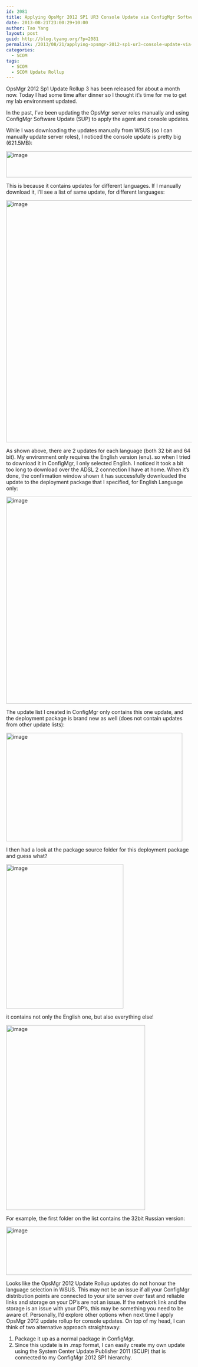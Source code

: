 ```yaml
---
id: 2081
title: Applying OpsMgr 2012 SP1 UR3 Console Update via ConfigMgr Software Update
date: 2013-08-21T23:00:29+10:00
author: Tao Yang
layout: post
guid: http://blog.tyang.org/?p=2081
permalink: /2013/08/21/applying-opsmgr-2012-sp1-ur3-console-update-via-configmgr-software-update/
categories:
  - SCOM
tags:
  - SCOM
  - SCOM Update Rollup
---
```

OpsMgr 2012 Sp1 Update Rollup 3 has been released for about a month now. Today I had some time after dinner so I thought it’s time for me to get my lab environment updated.

In the past, I’ve been updating the OpsMgr server roles manually and using ConfigMgr Software Update (SUP) to apply the agent and console updates.

While I was downloading the updates manually from WSUS (so I can manually update server roles), I noticed the console update is pretty big (621.5MB):

<a href="http://blog.tyang.org/wp-content/uploads/2013/08/image11.png"><img style="background-image: none; padding-top: 0px; padding-left: 0px; display: inline; padding-right: 0px; border: 0px;" title="image" alt="image" src="http://blog.tyang.org/wp-content/uploads/2013/08/image_thumb11.png" width="580" height="71" border="0" /></a>

This is because it contains updates for different languages. If I manually download it, I’ll see a list of same update, for different languages:

<a href="http://blog.tyang.org/wp-content/uploads/2013/08/image12.png"><img style="background-image: none; padding-top: 0px; padding-left: 0px; display: inline; padding-right: 0px; border: 0px;" title="image" alt="image" src="http://blog.tyang.org/wp-content/uploads/2013/08/image_thumb12.png" width="523" height="656" border="0" /></a>

As shown above, there are 2 updates for each language (both 32 bit and 64 bit). My environment only requires the English version (enu). so when I tried to download it in ConfigMgr, I only selected English. I noticed it took a bit too long to download over the ADSL 2 connection I have at home. When it’s done, the confirmation window shown it has successfully downloaded the update to the deployment package that I specified, for English Language only:

<a href="http://blog.tyang.org/wp-content/uploads/2013/08/image13.png"><img style="background-image: none; padding-top: 0px; padding-left: 0px; display: inline; padding-right: 0px; border: 0px;" title="image" alt="image" src="http://blog.tyang.org/wp-content/uploads/2013/08/image_thumb13.png" width="566" height="561" border="0" /></a>

The update list I created in ConfigMgr only contains this one update, and the deployment package is brand new as well (does not contain updates from other update lists):

<a href="http://blog.tyang.org/wp-content/uploads/2013/08/image14.png"><img style="background-image: none; padding-top: 0px; padding-left: 0px; display: inline; padding-right: 0px; border: 0px;" title="image" alt="image" src="http://blog.tyang.org/wp-content/uploads/2013/08/image_thumb14.png" width="478" height="294" border="0" /></a>

I then had a look at the package source folder for this deployment package and guess what?

<a href="http://blog.tyang.org/wp-content/uploads/2013/08/image15.png"><img style="background-image: none; padding-top: 0px; padding-left: 0px; display: inline; padding-right: 0px; border: 0px;" title="image" alt="image" src="http://blog.tyang.org/wp-content/uploads/2013/08/image_thumb15.png" width="318" height="391" border="0" /></a>

it contains not only the English one, but also everything else!

<a href="http://blog.tyang.org/wp-content/uploads/2013/08/image16.png"><img style="background-image: none; padding-top: 0px; padding-left: 0px; display: inline; padding-right: 0px; border: 0px;" title="image" alt="image" src="http://blog.tyang.org/wp-content/uploads/2013/08/image_thumb16.png" width="377" height="501" border="0" /></a>

For example, the first folder on the list contains the 32bit Russian version:

<a href="http://blog.tyang.org/wp-content/uploads/2013/08/image17.png"><img style="background-image: none; padding-top: 0px; padding-left: 0px; display: inline; padding-right: 0px; border: 0px;" title="image" alt="image" src="http://blog.tyang.org/wp-content/uploads/2013/08/image_thumb17.png" width="511" height="131" border="0" /></a>

Looks like the OpsMgr 2012 Update Rollup updates do not honour the language selection in WSUS. This may not be an issue if all your ConfigMgr distribution points are connected to your site server over fast and reliable links and storage on your DP’s are not an issue. If the network link and the storage is an issue with your DP’s, this may be something you need to be aware of. Personally, I’d explore other options when next time I apply OpsMgr 2012 update rollup for console updates. On top of my head, I can think of two alternative approach straightaway:
<ol>
	<li>Package it up as a normal package in ConfigMgr.</li>
	<li>Since this update is in .msp format, I can easily create my own update using the System Center Update Publisher 2011 (SCUP) that is connected to my ConfigMgr 2012 SP1 hierarchy.</li>
</ol>